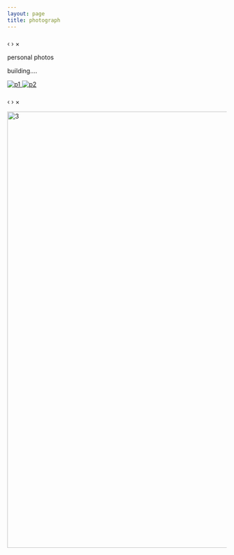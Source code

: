 ```yaml
---
layout: page
title: photograph
---
```

<link rel="stylesheet" href="../assets/css/blueimp-gallery.min.css">

<!-- The Gallery as lightbox dialog, should be a child element of the document body -->
<div id="blueimp-gallery" class="blueimp-gallery">
    <div class="slides"></div>
    <h3 class="title"></h3>
    <a class="prev">‹</a>
    <a class="next">›</a>
    <a class="close">×</a>
    <a class="play-pause"></a>
    <ol class="indicator"></ol>
</div>

personal photos

building....

<div id="links">
    <a href="https://farm2.staticflickr.com/1632/25301731550_4c1ff67138_b.jpg" title="p1">
        <img src="https://farm2.staticflickr.com/1632/25301731550_4c1ff67138_b.jpg" alt="p1">
    </a>
    <a href="https://farm2.staticflickr.com/1451/25597328215_8ee0796595_b.jpg" title="p2">
        <img src="https://farm2.staticflickr.com/1451/25597328215_8ee0796595_b.jpg" alt="p2">
    </a>
</div>

<div id="blueimp-gallery" class="blueimp-gallery blueimp-gallery-controls">
    <div class="slides"></div>
    <h3 class="title"></h3>
    <a class="prev">‹</a>
    <a class="next">›</a>
    <a class="close">×</a>
    <a class="play-pause"></a>
    <ol class="indicator"></ol>
</div>

<a data-flickr-embed="true"  href="https://www.flickr.com/photos/140787440@N03/25597328215/in/dateposted-public/" title="3"><img src="https://farm2.staticflickr.com/1451/25597328215_8ee0796595_b.jpg" width="1000" height="1000" alt="3"></a><script async src="//embedr.flickr.com/assets/client-code.js" charset="utf-8"></script>


<script src="../assets/js/blueimp-gallery.min.js"></script>

<script>
document.getElementById('links').onclick = function (event) {
    event = event || window.event;
    var target = event.target || event.srcElement,
        link = target.src ? target.parentNode : target,
        options = {index: link, event: event},
        links = this.getElementsByTagName('a');
    blueimp.Gallery(links, options);
};
</script>